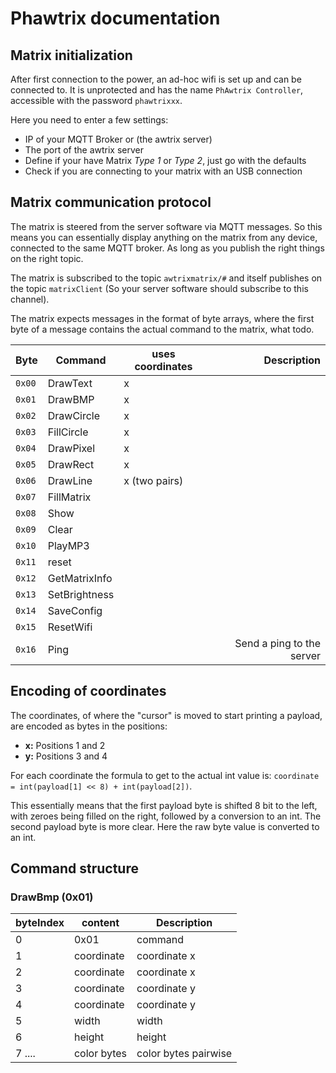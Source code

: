 # Phawtrix documentation

## Matrix initialization
After first connection to the power, an ad-hoc wifi is set up and can be connected to. It is unprotected and has the name `PhAwtrix Controller`, accessible with the password `phawtrixxx`.

Here you need to enter a few settings:

* IP of your MQTT Broker or (the awtrix server)
* The port of the awtrix server
* Define if your have Matrix *Type 1* or *Type 2*, just go with the defaults
* Check if you are connecting to your matrix with an USB connection

## Matrix communication protocol

The matrix is steered from the server software via MQTT messages. So this means you can essentially display anything on the matrix from any device, connected to the same MQTT broker. As long as you publish the right things on the right topic.

The matrix is subscribed to the topic `awtrixmatrix/#` and itself publishes on the topic `matrixClient` (So your server software should subscribe to this channel).

The matrix expects messages in the format of byte arrays, where the first byte of a message contains the actual command to the matrix, what todo.

| Byte   | Command       | uses coordinates |               Description |
| :----- | ------------- | ---------------- | ------------------------: |
| `0x00` | DrawText      | x                |                           |
| `0x01` | DrawBMP       | x                |                           |
| `0x02` | DrawCircle    | x                |                           |
| `0x03` | FillCircle    | x                |                           |
| `0x04` | DrawPixel     | x                |                           |
| `0x05` | DrawRect      | x                |                           |
| `0x06` | DrawLine      | x  (two pairs)   |                           |
| `0x07` | FillMatrix    |                 |                           |
| `0x08` | Show          |                  |                           |
| `0x09` | Clear         |                  |                           |
| `0x10` | PlayMP3       |                 |                           |
| `0x11` | reset         |                  |                           |
| `0x12` | GetMatrixInfo |                  |                           |
| `0x13` | SetBrightness |                  |                           |
| `0x14` | SaveConfig    |                  |                           |
| `0x15` | ResetWifi     |                  |                           |
| `0x16` | Ping          |                  | Send a ping to the server |


## Encoding of coordinates

The coordinates, of where the "cursor" is moved to start printing a payload, are encoded as bytes in the positions:

* **x:** Positions 1 and 2
* **y:** Positions 3 and 4

For each coordinate the formula to get to the actual int value is: `coordinate = int(payload[1] << 8) + int(payload[2])`.

This essentially means that the first payload byte is shifted 8 bit to the left, with zeroes being filled on the right, followed by a conversion to an int. The second payload byte is more clear. Here the raw byte value is converted to an int.

## Command structure

### DrawBmp (0x01)

|byteIndex|content|Description|
|-|-|-|
|0|0x01|command|
|1|coordinate| coordinate x|
|2|coordinate| coordinate x|
|3|coordinate| coordinate y|
|4|coordinate| coordinate y|
|5|width| width|
|6|height|height|
|7 ....| color bytes| color bytes pairwise|
